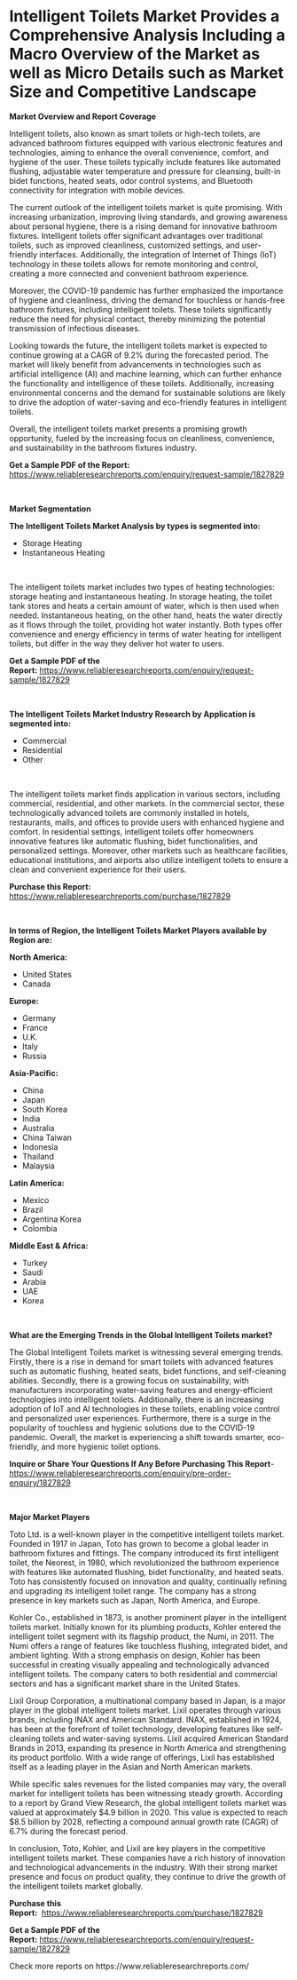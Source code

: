 <p><h1>Intelligent Toilets Market Provides a Comprehensive Analysis Including a Macro Overview of the Market as well as Micro Details such as Market Size and Competitive Landscape</h1></p><p><strong>Market Overview and Report Coverage</strong></p>
<p><p>Intelligent toilets, also known as smart toilets or high-tech toilets, are advanced bathroom fixtures equipped with various electronic features and technologies, aiming to enhance the overall convenience, comfort, and hygiene of the user. These toilets typically include features like automated flushing, adjustable water temperature and pressure for cleansing, built-in bidet functions, heated seats, odor control systems, and Bluetooth connectivity for integration with mobile devices.</p><p>The current outlook of the intelligent toilets market is quite promising. With increasing urbanization, improving living standards, and growing awareness about personal hygiene, there is a rising demand for innovative bathroom fixtures. Intelligent toilets offer significant advantages over traditional toilets, such as improved cleanliness, customized settings, and user-friendly interfaces. Additionally, the integration of Internet of Things (IoT) technology in these toilets allows for remote monitoring and control, creating a more connected and convenient bathroom experience.</p><p>Moreover, the COVID-19 pandemic has further emphasized the importance of hygiene and cleanliness, driving the demand for touchless or hands-free bathroom fixtures, including intelligent toilets. These toilets significantly reduce the need for physical contact, thereby minimizing the potential transmission of infectious diseases.</p><p>Looking towards the future, the intelligent toilets market is expected to continue growing at a CAGR of 9.2% during the forecasted period. The market will likely benefit from advancements in technologies such as artificial intelligence (AI) and machine learning, which can further enhance the functionality and intelligence of these toilets. Additionally, increasing environmental concerns and the demand for sustainable solutions are likely to drive the adoption of water-saving and eco-friendly features in intelligent toilets.</p><p>Overall, the intelligent toilets market presents a promising growth opportunity, fueled by the increasing focus on cleanliness, convenience, and sustainability in the bathroom fixtures industry.</p></p>
<p><strong>Get a Sample PDF of the Report:</strong> <a href="https://www.reliableresearchreports.com/enquiry/request-sample/1827829">https://www.reliableresearchreports.com/enquiry/request-sample/1827829</a></p>
<p>&nbsp;</p>
<p><strong>Market Segmentation</strong></p>
<p><strong>The Intelligent Toilets Market Analysis by types is segmented into:</strong></p>
<p><ul><li>Storage Heating</li><li>Instantaneous Heating</li></ul></p>
<p>&nbsp;</p>
<p><p>The intelligent toilets market includes two types of heating technologies: storage heating and instantaneous heating. In storage heating, the toilet tank stores and heats a certain amount of water, which is then used when needed. Instantaneous heating, on the other hand, heats the water directly as it flows through the toilet, providing hot water instantly. Both types offer convenience and energy efficiency in terms of water heating for intelligent toilets, but differ in the way they deliver hot water to users.</p></p>
<p><strong>Get a Sample PDF of the Report:</strong>&nbsp;<a href="https://www.reliableresearchreports.com/enquiry/request-sample/1827829">https://www.reliableresearchreports.com/enquiry/request-sample/1827829</a></p>
<p>&nbsp;</p>
<p><strong>The Intelligent Toilets Market Industry Research by Application is segmented into:</strong></p>
<p><ul><li>Commercial</li><li>Residential</li><li>Other</li></ul></p>
<p>&nbsp;</p>
<p><p>The intelligent toilets market finds application in various sectors, including commercial, residential, and other markets. In the commercial sector, these technologically advanced toilets are commonly installed in hotels, restaurants, malls, and offices to provide users with enhanced hygiene and comfort. In residential settings, intelligent toilets offer homeowners innovative features like automatic flushing, bidet functionalities, and personalized settings. Moreover, other markets such as healthcare facilities, educational institutions, and airports also utilize intelligent toilets to ensure a clean and convenient experience for their users.</p></p>
<p><strong>Purchase this Report:</strong>&nbsp; <a href="https://www.reliableresearchreports.com/purchase/1827829">https://www.reliableresearchreports.com/purchase/1827829</a></p>
<p>&nbsp;</p>
<p><strong>In terms of Region, the Intelligent Toilets Market Players available by Region are:</strong></p>
<p>
    <p> <strong> North America: </strong>
        <ul>
            <li>United States</li>
            <li>Canada</li>
        </ul>
        </p> 
    <p> <strong> Europe: </strong>
        <ul>
            <li>Germany</li>
            <li>France</li>
            <li>U.K.</li>
            <li>Italy</li>
            <li>Russia</li>
        </ul>
        </p> 
    <p> <strong> Asia-Pacific: </strong>
        <ul>
            <li>China</li>
            <li>Japan</li>
            <li>South Korea</li>
            <li>India</li>
            <li>Australia</li>
            <li>China Taiwan</li>
            <li>Indonesia</li>
            <li>Thailand</li>
            <li>Malaysia</li>
        </ul>
        </p> 
    <p> <strong> Latin America: </strong>
        <ul>
            <li>Mexico</li>
            <li>Brazil</li>
            <li>Argentina Korea</li>
            <li>Colombia</li>
        </ul>
        </p> 
    <p> <strong> Middle East & Africa: </strong>
        <ul>
            <li>Turkey</li>
            <li>Saudi</li>
            <li>Arabia</li>
            <li>UAE</li>
            <li>Korea</li>
        </ul>
    </p>
    </p>
<p>&nbsp;</p>
<p><strong>What are the Emerging Trends in the Global Intelligent Toilets market?</strong></p>
<p><p>The Global Intelligent Toilets market is witnessing several emerging trends. Firstly, there is a rise in demand for smart toilets with advanced features such as automatic flushing, heated seats, bidet functions, and self-cleaning abilities. Secondly, there is a growing focus on sustainability, with manufacturers incorporating water-saving features and energy-efficient technologies into intelligent toilets. Additionally, there is an increasing adoption of IoT and AI technologies in these toilets, enabling voice control and personalized user experiences. Furthermore, there is a surge in the popularity of touchless and hygienic solutions due to the COVID-19 pandemic. Overall, the market is experiencing a shift towards smarter, eco-friendly, and more hygienic toilet options.</p></p>
<p><strong>Inquire or Share Your Questions If Any Before Purchasing This Report</strong>- <a href="https://www.reliableresearchreports.com/enquiry/pre-order-enquiry/1827829">https://www.reliableresearchreports.com/enquiry/pre-order-enquiry/1827829</a></p>
<p>&nbsp;</p>
<p><strong>Major Market Players</strong></p>
<p><p>Toto Ltd. is a well-known player in the competitive intelligent toilets market. Founded in 1917 in Japan, Toto has grown to become a global leader in bathroom fixtures and fittings. The company introduced its first intelligent toilet, the Neorest, in 1980, which revolutionized the bathroom experience with features like automated flushing, bidet functionality, and heated seats. Toto has consistently focused on innovation and quality, continually refining and upgrading its intelligent toilet range. The company has a strong presence in key markets such as Japan, North America, and Europe.</p><p>Kohler Co., established in 1873, is another prominent player in the intelligent toilets market. Initially known for its plumbing products, Kohler entered the intelligent toilet segment with its flagship product, the Numi, in 2011. The Numi offers a range of features like touchless flushing, integrated bidet, and ambient lighting. With a strong emphasis on design, Kohler has been successful in creating visually appealing and technologically advanced intelligent toilets. The company caters to both residential and commercial sectors and has a significant market share in the United States.</p><p>Lixil Group Corporation, a multinational company based in Japan, is a major player in the global intelligent toilets market. Lixil operates through various brands, including INAX and American Standard. INAX, established in 1924, has been at the forefront of toilet technology, developing features like self-cleaning toilets and water-saving systems. Lixil acquired American Standard Brands in 2013, expanding its presence in North America and strengthening its product portfolio. With a wide range of offerings, Lixil has established itself as a leading player in the Asian and North American markets.</p><p>While specific sales revenues for the listed companies may vary, the overall market for intelligent toilets has been witnessing steady growth. According to a report by Grand View Research, the global intelligent toilets market was valued at approximately $4.9 billion in 2020. This value is expected to reach $8.5 billion by 2028, reflecting a compound annual growth rate (CAGR) of 6.7% during the forecast period.</p><p>In conclusion, Toto, Kohler, and Lixil are key players in the competitive intelligent toilets market. These companies have a rich history of innovation and technological advancements in the industry. With their strong market presence and focus on product quality, they continue to drive the growth of the intelligent toilets market globally.</p></p>
<p><strong>Purchase this Report:</strong>&nbsp;&nbsp;<a href="https://www.reliableresearchreports.com/purchase/1827829">https://www.reliableresearchreports.com/purchase/1827829</a></p>
<p></p>
<p><strong>Get a Sample PDF of the Report:</strong>&nbsp;<a href="https://www.reliableresearchreports.com/enquiry/request-sample/1827829">https://www.reliableresearchreports.com/enquiry/request-sample/1827829</a></p>
<p>Check more reports on https://www.reliableresearchreports.com/</p>